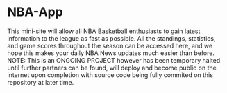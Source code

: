 # NBA-App
This mini-site will allow all NBA Basketball enthusiasts to gain latest information to the league as fast as possible. All the standings, statistics, and game scores throughout the season can be accessed here, and we hope this makes your daily NBA News updates much easier than before.  NOTE: This is an ONGOING PROJECT however has been temporary halted until further partners can be found, will deploy and become public on the internet upon completion with source code being fully commited on this repository at later time.
